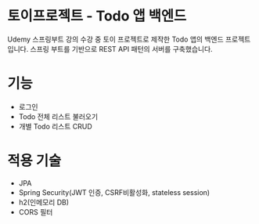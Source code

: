 # 토이프로젝트 - Todo 앱 백엔드
Udemy 스프링부트 강의 수강 중 토이 프로젝트로 제작한 Todo 앱의 백엔드 프로젝트입니다.
스프링 부트를 기반으로 REST API 패턴의 서버를 구축했습니다.

# 기능
- 로그인
- Todo 전체 리스트 불러오기
- 개별 Todo 리스트 CRUD

# 적용 기술
- JPA
- Spring Security(JWT 인증, CSRF비활성화, stateless session)
- h2(인메모리 DB)
- CORS 필터
   
